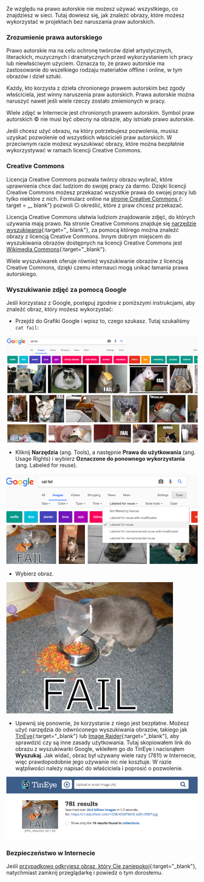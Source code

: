 Ze względu na prawo autorskie nie możesz używać wszystkiego, co znajdziesz w sieci. Tutaj dowiesz się, jak znaleźć obrazy, które możesz wykorzystać w projektach bez naruszania praw autorskich.

### Zrozumienie prawa autorskiego

Prawo autorskie ma na celu ochronę twórców dzieł artystycznych, literackich, muzycznych i dramatycznych przed wykorzystaniem ich pracy lub niewłaściwym użyciem. Oznacza to, że prawo autorskie ma zastosowanie do wszelkiego rodzaju materiałów offline i online, w tym obrazów i dzieł sztuki.

Każdy, kto korzysta z dzieła chronionego prawem autorskim bez zgody właściciela, jest winny naruszenia praw autorskich. Prawa autorskie można naruszyć nawet jeśli wiele rzeczy zostało zmienionych w pracy.

Wiele zdjęć w Internecie jest chronionych prawem autorskim. Symbol praw autorskich © nie musi być obecny na obrazie, aby istniało prawo autorskie.

Jeśli chcesz użyć obrazu, na który potrzebujesz pozwolenia, musisz uzyskać pozwolenie od wszystkich właścicieli praw autorskich. W przeciwnym razie możesz wyszukiwać obrazy, które można bezpłatnie wykorzystywać w ramach licencji Creative Commons.

### Creative Commons

Licencja Creative Commons pozwala twórcy obrazu wybrać, które uprawnienia chce dać ludziom do swojej pracy za darmo. Dzięki licencji Creative Commons możesz przekazać wszystkie prawa do swojej pracy lub tylko niektóre z nich. Formularz online na [ stronie Creative Commons ](https://creativecommons.org/){: target = „_ blank”} pozwoli Ci określić, które z praw chcesz przekazać.

Licencja Creative Commons ułatwia ludziom znajdowanie zdjęć, do których używania mają prawo. Na stronie Creative Commons znajduje się [narzędzie wyszukiwania](https://search.creativecommons.org/){:target="_ blank"}, za pomocą którego można znaleźć obrazy z licencją Creative Commons. Innym dobrym miejscem do wyszukiwania obrazów dostępnych na licencji Creative Commons jest [Wikimedia Commons](https://commons.wikimedia.org/wiki/Main_Page){:target="_blank"}.

Wiele wyszukiwarek oferuje również wyszukiwanie obrazów z licencją Creative Commons, dzięki czemu internauci mogą unikać łamania prawa autorskiego.

### Wyszukiwanie zdjęć za pomocą Google

Jeśli korzystasz z Google, postępuj zgodnie z poniższymi instrukcjami, aby znaleźć obraz, który możesz wykorzystać:

+ Przejdź do Grafiki Google i wpisz to, czego szukasz. Tutaj szukaliśmy `cat fail`:

![Wyszukiwane Cat Fail](images/catfailsearch.png)

+ Kliknij **Narzędzia** (ang. Tools), a następnie **Prawa do użytkowania** (ang. Usage Rights) i wybierz **Oznaczone do ponownego wykorzystania** (ang. Labeled for reuse).

![Oznaczone do ponownego użycia](images/labeledforreuse.png)

+ Wybierz obraz.

![Cat Fail](images/catfail.png)

+ Upewnij się ponownie, że korzystanie z niego jest bezpłatne. Możesz użyć narzędzia do odwróconego wyszukiwania obrazów, takiego jak [TinEye](https://www.tineye.com/){:target="_blank"} lub [Image Raider](https://www.imageraider.com/){:target="_blank"}, aby sprawdzić czy są inne zasady użytkowania. Tutaj skopiowałem link do obrazu z wyszukiwarki Google, wkleiłem go do TinEye i nacisnąłem **Wyszukaj**. Jak widać, obraz był używany wiele razy (781!) w Internecie, więc prawdopodobnie jego używanie nic nie kosztuje. W razie wątpliwości należy napisać do właściciela i poprosić o pozwolenie.

![Odwrócone wyszukiwanie](images/reversesearch.png)

### Bezpieczeństwo w Internecie

Jeśli [przypadkowo odkryjesz obraz, który Cię zaniepokoi](https://www.thinkuknow.co.uk/11_13/Need-advice/Things-you-see-online/){:target="_blank"}, natychmiast zamknij przeglądarkę i powiedz o tym dorosłemu.